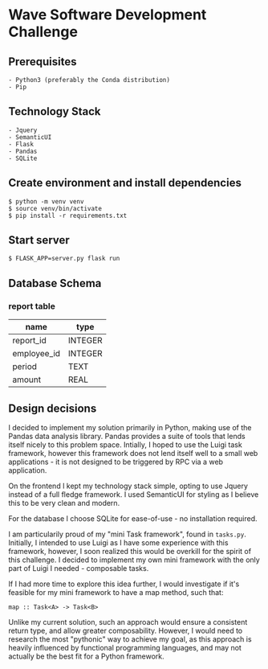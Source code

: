 # Wave Software Development Challenge

## Prerequisites
```
- Python3 (preferably the Conda distribution)
- Pip
```

## Technology Stack
```
- Jquery
- SemanticUI
- Flask
- Pandas
- SQLite
```

## Create environment and install dependencies
```
$ python -m venv venv
$ source venv/bin/activate
$ pip install -r requirements.txt
```

## Start server
```
$ FLASK_APP=server.py flask run
```

## Database Schema
### report table ###
| name | type |
| ---- | ---- |
| report_id | INTEGER |
| employee_id | INTEGER |
| period | TEXT |
| amount | REAL |

## Design decisions

I decided to implement my solution primarily in Python, making use of the Pandas data analysis library. Pandas provides a suite of tools that lends itself nicely to this problem space. Intially, I hoped to use the Luigi task framework, however this framework does not lend itself well to a small web applications - it is not designed to be triggered by RPC via a web application. 

On the frontend I kept my technology stack simple, opting to use Jquery instead of a full fledge framework. I used SemanticUI for styling as I believe this to be very clean and modern.

For the database I choose SQLite for ease-of-use - no installation required.

I am particularily proud of my "mini Task framework", found in `tasks.py`. Initially, I intended to use Luigi as I have some experience with this framework, however, I soon realized this would be overkill for the spirit of this challenge. I decided to implement my own mini framework with the only part of Luigi I needed - composable tasks.

If I had more time to explore this idea further, I would investigate if it's feasible for my mini framework to have a map method, such that:

```
map :: Task<A> -> Task<B>
```

Unlike my current solution, such an approach would ensure a consistent return type, and allow greater composability. However, I would need to research the most "pythonic" way to achieve my goal, as this approach is heavily influenced by functional programming languages, and may not actually be the best fit for a Python framework.
